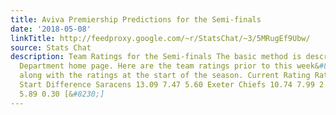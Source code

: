 ```yaml
---
title: Aviva Premiership Predictions for the Semi-finals
date: '2018-05-08'
linkTitle: http://feedproxy.google.com/~r/StatsChat/~3/5MRugEf9Ubw/
source: Stats Chat
description: Team Ratings for the Semi-finals The basic method is described on my
  Department home page. Here are the team ratings prior to this week&#8217;s games,
  along with the ratings at the start of the season. Current Rating Rating at Season
  Start Difference Saracens 13.09 7.47 5.60 Exeter Chiefs 10.74 7.99 2.70 Wasps 6.20
  5.89 0.30 [&#8230;]
---
```

